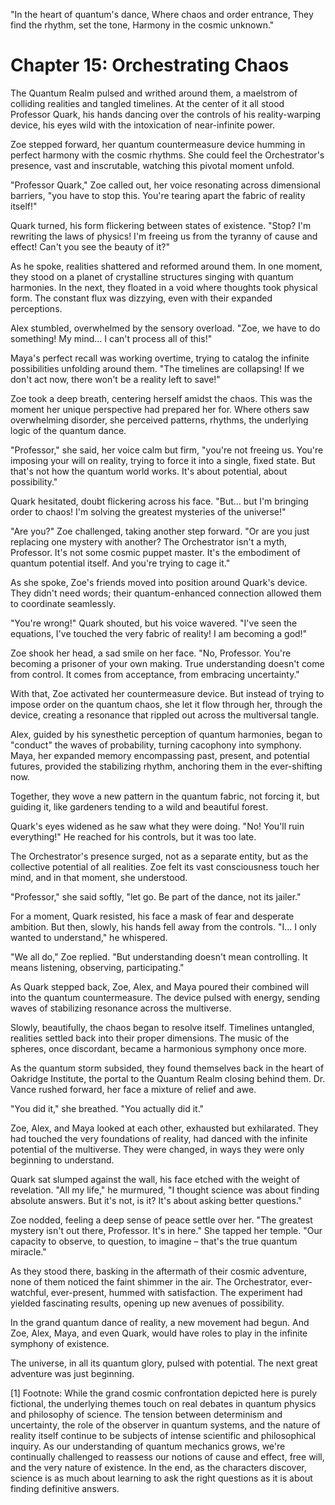 "In the heart of quantum's dance,
Where chaos and order entrance,
They find the rhythm, set the tone,
Harmony in the cosmic unknown."

# Chapter 15: Orchestrating Chaos

The Quantum Realm pulsed and writhed around them, a maelstrom of colliding realities and tangled timelines. At the center of it all stood Professor Quark, his hands dancing over the controls of his reality-warping device, his eyes wild with the intoxication of near-infinite power.

Zoe stepped forward, her quantum countermeasure device humming in perfect harmony with the cosmic rhythms. She could feel the Orchestrator's presence, vast and inscrutable, watching this pivotal moment unfold.

"Professor Quark," Zoe called out, her voice resonating across dimensional barriers, "you have to stop this. You're tearing apart the fabric of reality itself!"

Quark turned, his form flickering between states of existence. "Stop? I'm rewriting the laws of physics! I'm freeing us from the tyranny of cause and effect! Can't you see the beauty of it?"

As he spoke, realities shattered and reformed around them. In one moment, they stood on a planet of crystalline structures singing with quantum harmonies. In the next, they floated in a void where thoughts took physical form. The constant flux was dizzying, even with their expanded perceptions.

Alex stumbled, overwhelmed by the sensory overload. "Zoe, we have to do something! My mind... I can't process all of this!"

Maya's perfect recall was working overtime, trying to catalog the infinite possibilities unfolding around them. "The timelines are collapsing! If we don't act now, there won't be a reality left to save!"

Zoe took a deep breath, centering herself amidst the chaos. This was the moment her unique perspective had prepared her for. Where others saw overwhelming disorder, she perceived patterns, rhythms, the underlying logic of the quantum dance.

"Professor," she said, her voice calm but firm, "you're not freeing us. You're imposing your will on reality, trying to force it into a single, fixed state. But that's not how the quantum world works. It's about potential, about possibility."

Quark hesitated, doubt flickering across his face. "But... but I'm bringing order to chaos! I'm solving the greatest mysteries of the universe!"

"Are you?" Zoe challenged, taking another step forward. "Or are you just replacing one mystery with another? The Orchestrator isn't a myth, Professor. It's not some cosmic puppet master. It's the embodiment of quantum potential itself. And you're trying to cage it."

As she spoke, Zoe's friends moved into position around Quark's device. They didn't need words; their quantum-enhanced connection allowed them to coordinate seamlessly.

"You're wrong!" Quark shouted, but his voice wavered. "I've seen the equations, I've touched the very fabric of reality! I am becoming a god!"

Zoe shook her head, a sad smile on her face. "No, Professor. You're becoming a prisoner of your own making. True understanding doesn't come from control. It comes from acceptance, from embracing uncertainty."

With that, Zoe activated her countermeasure device. But instead of trying to impose order on the quantum chaos, she let it flow through her, through the device, creating a resonance that rippled out across the multiversal tangle.

Alex, guided by his synesthetic perception of quantum harmonies, began to "conduct" the waves of probability, turning cacophony into symphony. Maya, her expanded memory encompassing past, present, and potential futures, provided the stabilizing rhythm, anchoring them in the ever-shifting now.

Together, they wove a new pattern in the quantum fabric, not forcing it, but guiding it, like gardeners tending to a wild and beautiful forest.

Quark's eyes widened as he saw what they were doing. "No! You'll ruin everything!" He reached for his controls, but it was too late.

The Orchestrator's presence surged, not as a separate entity, but as the collective potential of all realities. Zoe felt its vast consciousness touch her mind, and in that moment, she understood.

"Professor," she said softly, "let go. Be part of the dance, not its jailer."

For a moment, Quark resisted, his face a mask of fear and desperate ambition. But then, slowly, his hands fell away from the controls. "I... I only wanted to understand," he whispered.

"We all do," Zoe replied. "But understanding doesn't mean controlling. It means listening, observing, participating."

As Quark stepped back, Zoe, Alex, and Maya poured their combined will into the quantum countermeasure. The device pulsed with energy, sending waves of stabilizing resonance across the multiverse.

Slowly, beautifully, the chaos began to resolve itself. Timelines untangled, realities settled back into their proper dimensions. The music of the spheres, once discordant, became a harmonious symphony once more.

As the quantum storm subsided, they found themselves back in the heart of Oakridge Institute, the portal to the Quantum Realm closing behind them. Dr. Vance rushed forward, her face a mixture of relief and awe.

"You did it," she breathed. "You actually did it."

Zoe, Alex, and Maya looked at each other, exhausted but exhilarated. They had touched the very foundations of reality, had danced with the infinite potential of the multiverse. They were changed, in ways they were only beginning to understand.

Quark sat slumped against the wall, his face etched with the weight of revelation. "All my life," he murmured, "I thought science was about finding absolute answers. But it's not, is it? It's about asking better questions."

Zoe nodded, feeling a deep sense of peace settle over her. "The greatest mystery isn't out there, Professor. It's in here." She tapped her temple. "Our capacity to observe, to question, to imagine – that's the true quantum miracle."

As they stood there, basking in the aftermath of their cosmic adventure, none of them noticed the faint shimmer in the air. The Orchestrator, ever-watchful, ever-present, hummed with satisfaction. The experiment had yielded fascinating results, opening up new avenues of possibility.

In the grand quantum dance of reality, a new movement had begun. And Zoe, Alex, Maya, and even Quark, would have roles to play in the infinite symphony of existence.

The universe, in all its quantum glory, pulsed with potential. The next great adventure was just beginning.

[1] Footnote: While the grand cosmic confrontation depicted here is purely fictional, the underlying themes touch on real debates in quantum physics and philosophy of science. The tension between determinism and uncertainty, the role of the observer in quantum systems, and the nature of reality itself continue to be subjects of intense scientific and philosophical inquiry. As our understanding of quantum mechanics grows, we're continually challenged to reassess our notions of cause and effect, free will, and the very nature of existence. In the end, as the characters discover, science is as much about learning to ask the right questions as it is about finding definitive answers.